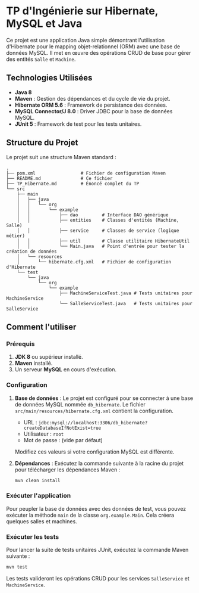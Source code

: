# TP d'Ingénierie sur Hibernate, MySQL et Java

Ce projet est une application Java simple démontrant l'utilisation d'Hibernate pour le mapping objet-relationnel (ORM) avec une base de données MySQL. Il met en œuvre des opérations CRUD de base pour gérer des entités `Salle` et `Machine`.

## Technologies Utilisées

- **Java 8**
- **Maven** : Gestion des dépendances et du cycle de vie du projet.
- **Hibernate ORM 5.6** : Framework de persistance des données.
- **MySQL Connector/J 8.0** : Driver JDBC pour la base de données MySQL.
- **JUnit 5** : Framework de test pour les tests unitaires.

## Structure du Projet

Le projet suit une structure Maven standard :

```
.
├── pom.xml                 # Fichier de configuration Maven
├── README.md               # Ce fichier
├── TP_Hibernate.md         # Énoncé complet du TP
└── src
    ├── main
    │   ├── java
    │   │   └── org
    │   │       └── example
    │   │           ├── dao         # Interface DAO générique
    │   │           ├── entities    # Classes d'entités (Machine, Salle)
    │   │           ├── service     # Classes de service (logique métier)
    │   │           ├── util        # Classe utilitaire HibernateUtil
    │   │           └── Main.java   # Point d'entrée pour tester la création de données
    │   └── resources
    │       └── hibernate.cfg.xml   # Fichier de configuration d'Hibernate
    └── test
        └── java
            └── org
                └── example
                    ├── MachineServiceTest.java # Tests unitaires pour MachineService
                    └── SalleServiceTest.java   # Tests unitaires pour SalleService
```

## Comment l'utiliser

### Prérequis

1.  **JDK 8** ou supérieur installé.
2.  **Maven** installé.
3.  Un serveur **MySQL** en cours d'exécution.

### Configuration

1.  **Base de données** : Le projet est configuré pour se connecter à une base de données MySQL nommée `db_hibernate`. Le fichier `src/main/resources/hibernate.cfg.xml` contient la configuration.
    - URL : `jdbc:mysql://localhost:3306/db_hibernate?createDatabaseIfNotExist=true`
    - Utilisateur : `root`
    - Mot de passe : (vide par défaut)

    Modifiez ces valeurs si votre configuration MySQL est différente.

2.  **Dépendances** : Exécutez la commande suivante à la racine du projet pour télécharger les dépendances Maven :
    ```sh
    mvn clean install
    ```

### Exécuter l'application

Pour peupler la base de données avec des données de test, vous pouvez exécuter la méthode `main` de la classe `org.example.Main`. Cela créera quelques salles et machines.

### Exécuter les tests

Pour lancer la suite de tests unitaires JUnit, exécutez la commande Maven suivante :

```sh
mvn test
```

Les tests valideront les opérations CRUD pour les services `SalleService` et `MachineService`.

